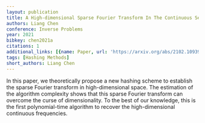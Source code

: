 ```yaml
---
layout: publication
title: A High-dimensional Sparse Fourier Transform In The Continuous Setting
authors: Liang Chen
conference: Inverse Problems
year: 2021
bibkey: chen2021a
citations: 1
additional_links: [{name: Paper, url: 'https://arxiv.org/abs/2102.10939'}]
tags: [Hashing Methods]
short_authors: Liang Chen
---
```

In this paper, we theoretically propose a new hashing scheme to establish the
sparse Fourier transform in high-dimensional space. The estimation of the
algorithm complexity shows that this sparse Fourier transform can overcome the
curse of dimensionality. To the best of our knowledge, this is the first
polynomial-time algorithm to recover the high-dimensional continuous
frequencies.